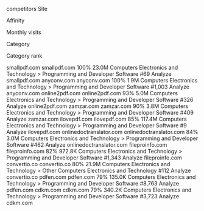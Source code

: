 competitors
Site

Affinity

Monthly visits

Category

Category rank

smallpdf.com
smallpdf.com
100%
23.0M
Computers Electronics and Technology > Programming and Developer Software
#69
Analyze smallpdf.com
anyconv.com
anyconv.com
100%
1.9M
Computers Electronics and Technology > Programming and Developer Software
#1,003
Analyze anyconv.com
online2pdf.com
online2pdf.com
93%
5.0M
Computers Electronics and Technology > Programming and Developer Software
#326
Analyze online2pdf.com
zamzar.com
zamzar.com
90%
3.8M
Computers Electronics and Technology > Programming and Developer Software
#409
Analyze zamzar.com
ilovepdf.com
ilovepdf.com
85%
117.4M
Computers Electronics and Technology > Programming and Developer Software
#9
Analyze ilovepdf.com
onlinedoctranslator.com
onlinedoctranslator.com
84%
3.0M
Computers Electronics and Technology > Programming and Developer Software
#462
Analyze onlinedoctranslator.com
fileproinfo.com
fileproinfo.com
82%
972.8K
Computers Electronics and Technology > Programming and Developer Software
#1,343
Analyze fileproinfo.com
convertio.co
convertio.co
80%
21.9M
Computers Electronics and Technology > Other Computers Electronics and Technology
#112
Analyze convertio.co
pdfen.com
pdfen.com
79%
135.0K
Computers Electronics and Technology > Programming and Developer Software
#8,763
Analyze pdfen.com
cdkm.com
cdkm.com
79%
340.2K
Computers Electronics and Technology > Programming and Developer Software
#3,723
Analyze cdkm.com